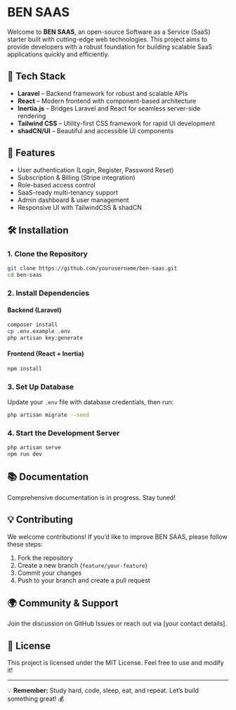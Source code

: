 # BEN SAAS

Welcome to **BEN SAAS**, an open-source Software as a Service (SaaS) starter built with cutting-edge web technologies. This project aims to provide developers with a robust foundation for building scalable SaaS applications quickly and efficiently.

## 🚀 Tech Stack

- **Laravel** – Backend framework for robust and scalable APIs
- **React** – Modern frontend with component-based architecture
- **Inertia.js** – Bridges Laravel and React for seamless server-side rendering
- **Tailwind CSS** – Utility-first CSS framework for rapid UI development
- **shadCN/UI** – Beautiful and accessible UI components

## 🎯 Features

- User authentication (Login, Register, Password Reset)
- Subscription & Billing (Stripe integration)
- Role-based access control
- SaaS-ready multi-tenancy support
- Admin dashboard & user management
- Responsive UI with TailwindCSS & shadCN

## 🛠 Installation

### 1. Clone the Repository

```sh
git clone https://github.com/yourusername/ben-saas.git
cd ben-saas
```

### 2. Install Dependencies

#### Backend (Laravel)

```sh
composer install
cp .env.example .env
php artisan key:generate
```

#### Frontend (React + Inertia)

```sh
npm install
```

### 3. Set Up Database

Update your `.env` file with database credentials, then run:

```sh
php artisan migrate --seed
```

### 4. Start the Development Server

```sh
php artisan serve
npm run dev
```

## 📚 Documentation

Comprehensive documentation is in progress. Stay tuned!

## 💡 Contributing

We welcome contributions! If you’d like to improve BEN SAAS, please follow these steps:

1. Fork the repository
2. Create a new branch (`feature/your-feature`)
3. Commit your changes
4. Push to your branch and create a pull request

## 🌍 Community & Support

Join the discussion on GitHub Issues or reach out via [your contact details].

## 📜 License

This project is licensed under the MIT License. Feel free to use and modify it!

---

💡 **Remember:** Study hard, code, sleep, eat, and repeat. Let’s build something great! 💰
